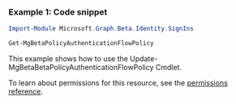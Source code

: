### Example 1: Code snippet

```powershellImport-Module Microsoft.Graph.Beta.Identity.SignIns

Get-MgBetaPolicyAuthenticationFlowPolicy
```
This example shows how to use the Update-MgBetaBetaPolicyAuthenticationFlowPolicy Cmdlet.
To learn about permissions for this resource, see the [permissions reference](/graph/permissions-reference).

